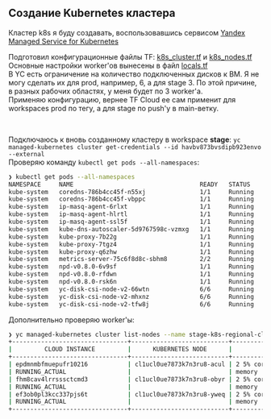 ## Создание Kubernetes кластера

Кластер k8s я буду создавать, воспользовавшись сервисом [Yandex Managed Service for Kubernetes](https://cloud.yandex.ru/services/managed-kubernetes)  

Подготовил конфигурационные файлы TF: [k8s_cluster.tf](../terraform/k8s_cluster.tf) и [k8s_nodes.tf](../terraform/k8s_nodes.tf)   
Основные настройки worker'ов вынесены в файл [locals.tf](../terraform/locals.tf)  
В YC есть ограничение на количество подключенных дисков к ВМ. Я не могу сделать их для prod, например, 6, а для stage 3. По этой причине, в разных рабочих областях, у меня будет по 3 worker'а.  
Применяю конфигурацию, вернее TF Cloud ее сам применит для workspaces prod по тегу, а для stage по push'у в main-ветку.  

<br>

Подключаюсь к вновь созданному кластеру в workspace **stage**: `yc managed-kubernetes cluster get-credentials --id havbv873bvsdipb923envo --external`  
Проверяю команду `kubectl get pods --all-namespaces`:  
```bash
❯ kubectl get pods --all-namespaces
NAMESPACE     NAME                                   READY   STATUS    RESTARTS      AGE
kube-system   coredns-786b4cc45f-n55xj               1/1     Running   0             18m
kube-system   coredns-786b4cc45f-vbppc               1/1     Running   0             21m
kube-system   ip-masq-agent-6rlxt                    1/1     Running   0             18m
kube-system   ip-masq-agent-hlrtl                    1/1     Running   0             18m
kube-system   ip-masq-agent-ssl5f                    1/1     Running   0             10m
kube-system   kube-dns-autoscaler-5d9767598c-vzmxg   1/1     Running   0             21m
kube-system   kube-proxy-7b22g                       1/1     Running   0             10m
kube-system   kube-proxy-7tgz4                       1/1     Running   0             18m
kube-system   kube-proxy-q6zhw                       1/1     Running   0             18m
kube-system   metrics-server-75c6f8d8c-sbhm8         2/2     Running   1 (17m ago)   18m
kube-system   npd-v0.8.0-6v9sf                       1/1     Running   0             18m
kube-system   npd-v0.8.0-rfdwn                       1/1     Running   0             18m
kube-system   npd-v0.8.0-rsk6n                       1/1     Running   0             10m
kube-system   yc-disk-csi-node-v2-66wtn              6/6     Running   0             10m
kube-system   yc-disk-csi-node-v2-mhxnz              6/6     Running   0             18m
kube-system   yc-disk-csi-node-v2-tfw8j              6/6     Running   0             18m
```
Дополнительно проверяю worker'ы:
```bash
❯ yc managed-kubernetes cluster list-nodes --name stage-k8s-regional-cluster
+--------------------------------+---------------------------+--------------------------------+-------------+--------+
|         CLOUD INSTANCE         |      KUBERNETES NODE      |           RESOURCES            |    DISK     | STATUS |
+--------------------------------+---------------------------+--------------------------------+-------------+--------+
| epdmnmbfmuepufr10216           | cl1ucl0ue7873k7n3ru8-acul | 2 5% core(s), 1024.0 MB of     | 64.0 GB hdd | READY  |
| RUNNING_ACTUAL                 |                           | memory                         |             |        |
| fhm8cav4lrrsssctcmd3           | cl1ucl0ue7873k7n3ru8-obyr | 2 5% core(s), 1024.0 MB of     | 64.0 GB hdd | READY  |
| RUNNING_ACTUAL                 |                           | memory                         |             |        |
| ef3ob0pl3kcc337pjs6t           | cl1ucl0ue7873k7n3ru8-yweq | 2 5% core(s), 1024.0 MB of     | 64.0 GB hdd | READY  |
| RUNNING_ACTUAL                 |                           | memory                         |             |        |
+--------------------------------+---------------------------+--------------------------------+-------------+--------+
```
